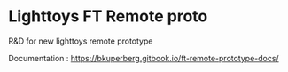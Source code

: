 # Lighttoys FT Remote proto
R&D for new lighttoys remote prototype

Documentation : https://bkuperberg.gitbook.io/ft-remote-prototype-docs/
